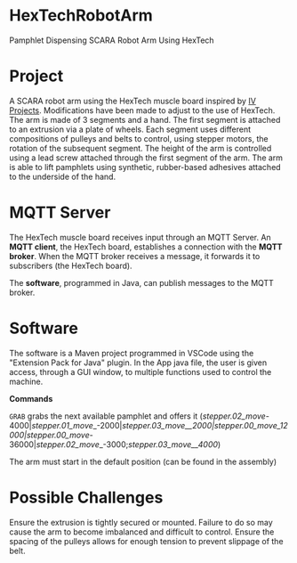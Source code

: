 # HexTechRobotArm
Pamphlet Dispensing SCARA Robot Arm Using HexTech

# Project
A SCARA robot arm using the HexTech muscle board inspired by [IV Projects](https://www.youtube.com/watch?v=pTr45EagXwk&t=204s). Modifications have been made to adjust to the use of HexTech. The arm is made of 3 segments and a hand. The first segment is attached to an extrusion via a plate of wheels. Each segment uses different compositions of pulleys and belts to control, using stepper motors, the rotation of the subsequent segment. The height of the arm is controlled using a lead screw attached through the first segment of the arm. The arm is able to lift pamphlets using synthetic, rubber-based adhesives attached to the underside of the hand.


# MQTT Server
The HexTech muscle board receives input through an MQTT Server. An **MQTT client**, the HexTech board, establishes a connection with the **MQTT broker**. When the MQTT broker receives a message, it forwards it to subscribers (the HexTech board).

The **software**, programmed in Java, can publish messages to the MQTT broker.

# Software
The software is a Maven project programmed in VSCode using the "Extension Pack for Java" plugin. In the App java file, the user is given access, through a GUI window, to multiple functions used to control the machine.

**Commands**

```GRAB``` grabs the next available pamphlet and offers it (_stepper.02_move_-4000|_stepper.01_move__-2000|_stepper.03_move__2000|stepper.00_move_12000|stepper.00_move_-36000|_stepper.02_move__-3000;_stepper.03_move__4000_)

The arm must start in the default position (can be found in the assembly)

# Possible Challenges
Ensure the extrusion is tightly secured or mounted. Failure to do so may cause the arm to become imbalanced and difficult to control. Ensure the spacing of the pulleys allows for enough tension to prevent slippage of the belt.
